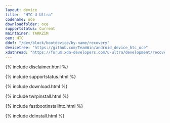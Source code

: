 ```yaml
---
layout: device
title:  "HTC U Ultra"
codename: oce
downloadfolder: oce
supportstatus: Current
maintainer: TARKZiM
oem: HTC
ddof: "/dev/block/bootdevice/by-name/recovery"
devicetree: "https://github.com/TeamWin/android_device_htc_oce"
xdathread: "https://forum.xda-developers.com/u-ultra/development/recovery-twrp-touch-recovery-t3558540"
---
```


{% include disclaimer.html %}

{% include supportstatus.html %}

{% include download.html %}

{% include twrpinstall.html %}

{% include fastbootinstallhtc.html %}

{% include ddinstall.html %}
